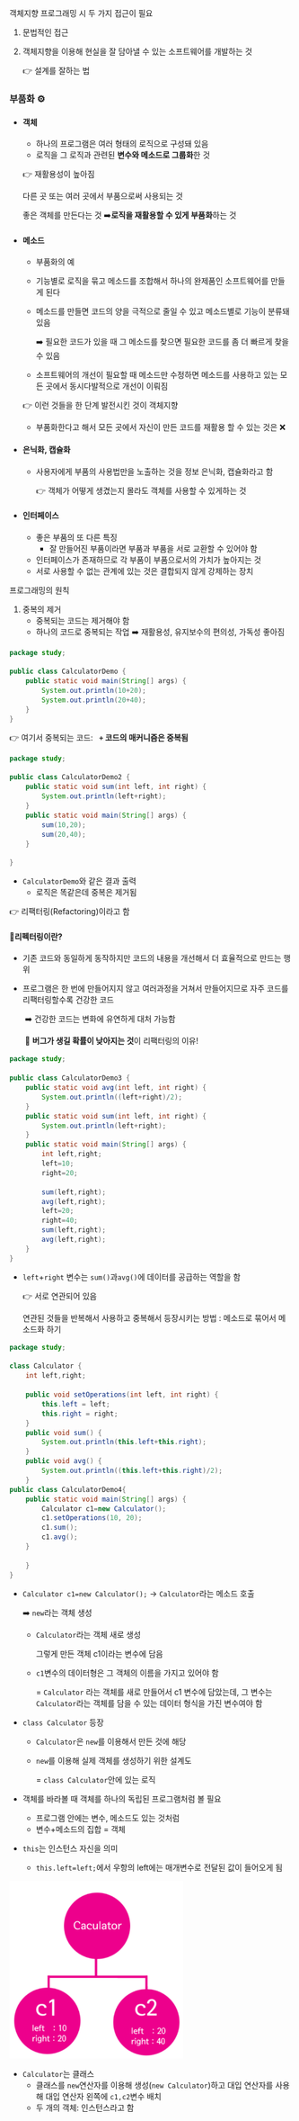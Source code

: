 객체지향 프로그래밍 시 두 가지 접근이 필요

1. 문법적인 접근

2. 객체지향을 이용해 현실을 잘 담아낼 수 있는 소프트웨어를 개발하는 것

   :point_right: 설계를 잘하는 법

### 부품화 ⚙️

- #### 객체

  - 하나의 프로그램은 여러 형태의 로직으로 구성돼 있음
  - 로직을 그 로직과 관련된 **변수와 메소드로 그룹화**한 것

  :point_right: 재활용성이 높아짐

  다른 곳 또는 여러 곳에서 부품으로써 사용되는 것

  좋은 객체를 만든다는 것 ➡️**로직을 재활용할 수 있게 부품화**하는 것

- #### 메소드

  - 부품화의 예

  - 기능별로 로직을 묶고 메소드를 조합해서 하나의 완제품인 소프트웨어를 만들게 된다

  - 메소드를 만들면 코드의 양을 극적으로 줄일 수 있고 메소드별로 기능이 분류돼 있음

    :arrow_right: 필요한 코드가 있을 때 그 메소드를 찾으면 필요한 코드를 좀 더 빠르게 찾을 수 있음

  - 소프트웨어의 개선이 필요할 때 메소드만 수정하면 메소드를 사용하고 있는 모든 곳에서 동시다발적으로 개선이 이뤄짐

  :point_right: 이런 것들을 한 단계 발전시킨 것이 객체지향

  - 부품화한다고 해서 모든 곳에서 자신이 만든 코드를 재활용 할 수 있는 것은 :x:

- #### 은닉화, 캡슐화

  - 사용자에게 부품의 사용법만을 노출하는 것을 정보 은닉화, 캡슐화라고 함

    :point_right: 객체가 어떻게 생겼는지 몰라도 객체를 사용할 수 있게하는 것

- #### 인터페이스

  - 좋은 부품의 또 다른 특징
    - 잘 만들어진 부품이라면 부품과 부품을 서로 교환할 수 있어야 함
  - 인터페이스가 존재하므로 각 부품이 부품으로서의 가치가 높아지는 것
  - 서로 사용할 수 없는 관계에 있는 것은 결합되지 않게 강제하는 장치

프로그래밍의 원칙

1. 중복의 제거
   - 중복되는 코드는 제거해야 함
   - 하나의 코드로 중복되는 작업 :arrow_right: 재활용성, 유지보수의 편의성, 가독성 좋아짐 

```java
package study;

public class CalculatorDemo {
	public static void main(String[] args) {
		System.out.println(10+20);
		System.out.println(20+40);
	}
}
```

:point_right: 여기서 중복되는 코드:  **`` +`` ​코드의 매커니즘은 중복됨**

```java
package study;

public class CalculatorDemo2 {
	public static void sum(int left, int right) {
		System.out.println(left+right);
	}
	public static void main(String[] args) {
		sum(10,20);
		sum(20,40);
	}

}
```

- ``CalculatorDemo``와 같은 결과 출력
  - 로직은 똑같은데 중복은 제거됨

:point_right: 리팩터링(Refactoring)이라고 함

#### 📌리펙터링이란?

- 기존 코드와 동일하게 동작하지만 코드의 내용을 개선해서 더 효율적으로 만드는 행위

- 프로그램은 한 번에 만들어지지 않고 여러과정을 거쳐서 만들어지므로 자주 코드를 리팩터링할수록 건강한 코드

  ​	:arrow_right: 건강한 코드는 변화에 유연하게 대처 가능함

  ​	:bug: **버그가 생길 확률이 낮아지는 것**이 리팩터링의 이유!

```java
package study;

public class CalculatorDemo3 {
	public static void avg(int left, int right) {
		System.out.println((left+right)/2);
	}
	public static void sum(int left, int right) {
		System.out.println(left+right);
	}
	public static void main(String[] args) {
		int left,right;
		left=10;
		right=20;
		
		sum(left,right);
		avg(left,right);
		left=20;
		right=40;
		sum(left,right);
		avg(left,right);
	}
}
```

- ``left``+``right`` 변수는 ``sum()``과``avg()``에 데이터를 공급하는 역할을 함

  :point_right: 서로 연관되어 있음

  연관된 것들을 반복해서 사용하고 중복해서 등장시키는 방법 : 메소드로 묶어서 메소드화 하기

  

```java
package study;

class Calculator {
	int left,right;
	
	public void setOperations(int left, int right) {
		this.left = left;
		this.right = right;
	}
	public void sum() {
		System.out.println(this.left+this.right);
	}
	public void avg() {
		System.out.println((this.left+this.right)/2);
	}
public class CalculatorDemo4{
	public static void main(String[] args) {
		Calculator c1=new Calculator();
		c1.setOperations(10, 20);
		c1.sum();
		c1.avg();
	}
	
	}
}
```

- ``Calculator c1=new Calculator();`` -> ``Calculator``라는 메소드 호출

  :arrow_right: ``new``라는 객체 생성

  - ``Calculator``라는 객체 새로 생성

    그렇게 만든 객체 c1이라는 변수에 담음

  - ``c1``변수의 데이터형은 그 객체의 이름을 가지고 있어야 함

    = ``Calculator`` 라는 객체를 새로 만들어서 c1 변수에 담았는데, 그 변수는 ``Calculator``라는 객체를 담을 수 있는 데이터 형식을 가진 변수여야 함

- ``class Calculator`` 등장

  - ``Calculator``은 ``new``를 이용해서 만든 것에 해당

  - ``new``를 이용해 실제 객체를 생성하기 위한 설계도

    = ``class Calculator``안에 있는 로직

- 객체를 바라볼 때 객체를 하나의 독립된 프로그램처럼 볼 필요
  - 프로그램 안에는 변수, 메소드도 있는 것처럼
  - 변수+메소드의 집합 = 객체

- ``this``는 인스턴스 자신을 의미
  - ``this.left=left;``에서 우항의 left에는 매개변수로 전달된 값이 들어오게 됨

<img src="0729.assets/image-20210729170000631.png" alt="image-20210729170000631" style="zoom:67%;" />

- ``Calculator``는 클래스
  - 클래스를 ``new``연산자를 이용해 생성(``new Calculator``)하고 대입 연산자를 사용해 대입 연산자 왼쪽에 ``c1,c2``변수 배치
  - 두 개의 객체: 인스턴스라고 함